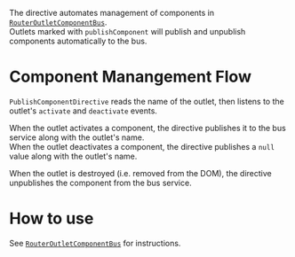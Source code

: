 The directive automates management of components in [`RouterOutletComponentBus`](/Modules/RouterXModule/RouterOutletComponentBus).  
Outlets marked with `publishComponent` will publish and unpublish components automatically to the bus.

# Component Manangement Flow
`PublishComponentDirective` reads the name of the outlet, then listens to the outlet's `activate` and `deactivate` events.

When the outlet activates a component, the directive publishes it to the bus service along with the outlet's name.  
When the outlet deactivates a component, the directive publishes a `null` value along with the outlet's name.  

When the outlet is destroyed (i.e. removed from the DOM), the directive unpublishes the component from the bus service.

# How to use
See [`RouterOutletComponentBus`](/Modules/RouterXModule/RouterOutletComponentBus#How-to-use) for instructions.
